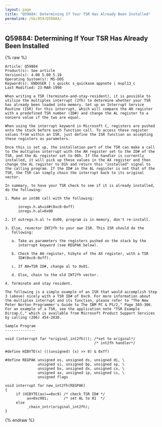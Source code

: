 ```yaml
---
layout: page
title: "Q59884: Determining If Your TSR Has Already Been Installed"
permalink: /kb/059/Q59884/
---
```


## Q59884: Determining If Your TSR Has Already Been Installed

{% raw %}

	Article: Q59884
	Product(s): See article
	Version(s): 4.00 5.00 5.10
	Operating System(s): MS-DOS
	Keyword(s): ENDUSER | s_quickc s_quickasm appnote | mspl13_c
	Last Modified: 23-MAR-1990
	
	When writing a TSR (terminate-and-stay-resident), it is possible to
	utilize the multiplex interrupt (2fh) to determine whether your TSR
	has already been loaded into memory. Set up an Interrupt Service
	Routine (ISR) for this interrupt, which will compare the AH register
	with a predefined TSR number (ID#) and change the AL register to a
	nonzero value if the two are equal.
	
	When using the interrupt keyword in Microsoft C, registers are pushed
	onto the stack before each function call. To access these register
	values from within an ISR, just define the ISR function as accepting
	these registers as parameters.
	
	Once this is set up, the installation part of the TSR can make a call
	to the multiplex interrupt with the AH register set to the ID# of the
	TSR, and the AL register set to 00h. If the handler is currently
	installed, it will pick up these values in the AX register and then
	change the AL register to 01h and return this "installed" signal to
	the calling program. If the ID# in the AL register is not that of the
	TSR, the TSR can simply chain the interrupt back to its original
	vector.
	
	In summary, to have your TSR check to see if it is already installed,
	do the following:
	
	1. Make an int86 call with the following:
	
	      inregs.h.ah=id#(0xc0-0xff)
	      inregs.h.al=0x00
	
	2. If outregs.h.al != 0x00, program is in memory, don't re-install.
	
	3. Else, revector INT2fh to your own ISR. This ISR should do the
	   following:
	
	   a. Take as parameters the registers pushed on the stack by the
	      interrupt keyword (see REGPAK below).
	
	   b. Check the AH register, hibyte of the AX register, with a TSR
	      ID#(0xc0-0xff).
	
	   c. If AH=TSR ID#, change al to 0x01.
	
	   d. Else, chain to the old INT2fh vector.
	
	4. Terminate and stay resident.
	
	The following is a simple example of an ISR that would accomplish Step
	3 (above) nicely with a TSR ID# of 0xc9. For more information about
	the multiplex interrupt and its function, please refer to "The New
	Peter Norton Programmer's Guide to The IBM PC & PS/2," Page 303-306.
	For an example of a TSR, see the application note "TSR Example
	Dirzap.C," which is available from Microsoft Product Support Services
	by calling (206) 454-2030.
	
	Sample Program
	--------------
	
	void (interrupt far *original_int2fh)(); /*set to original*/
	                                         /* int2fh handler*/
	
	#define HIBYTE(x) (((unsigned) (x) >> 8) & 0xff)
	
	#define REGPAK unsigned es, unsigned ds, unsigned di, \
	               unsigned si, unsigned bp, unsigned sp, \
	               unsigned bx, unsigned dx, unsigned cx, \
	               unsigned ax, unsigned ip, unsigned cs, \
	               unsigned flags
	
	void interrupt far new_int2fh(REGPAK)
	{
	     if (HIBYTE(ax)==0xc9) /* check TSR ID# */
	          ax=0xc901;       /* set AL to 01  */
	     else
	          _chain_intr(original_int2fh);
	}

{% endraw %}

